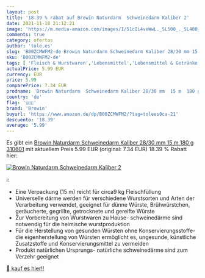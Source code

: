```yaml
---
layout: post
title: '18.39 % rabat auf Browin Naturdarm  Schweinedarm Kaliber 2'
date: 2021-11-18 21:12:21
image: 'https://m.media-amazon.com/images/I/51cIi4veWwL._SL500_._SL400_.jpg'
comments: true
category: ofertas
author: 'tole.es'
slug: 'B00ZCMWFM2-de Browin Naturdarm Schweinedarm Kaliber 28/30 mm 15 m 180 g...'
sku: 'B00ZCMWFM2-de'
tags: [ 'Fleisch & Wurstwaren','Lebensmittel','Lebensmittel & Getränke','Schweinefleisch','browin', ]
actualPrice: 5.99 EUR
currency: EUR
price: 5.99
comparePrice: 7.34 EUR
prodname: 'Browin Naturdarm  Schweinedarm Kaliber 28/30 mm  15 m  180 g  310601'
country: 'de'
flag: '🇩🇪'
brand: 'Browin'
buyurl: 'https://www.amazon.de/dp/B00ZCMWFM2/?tag=tolees0ca-21'
descuento: '18.39'
average: '5.99'
---
```


Es gibt ein [Browin Naturdarm  Schweinedarm Kaliber 28/30 mm  15 m  180 g  310601](https://www.amazon.de/dp/B00ZCMWFM2/?tag=tolees0ca-21) mit aktuellem Preis 5.99 EUR (original: 7.34 EUR) 18.39 % Rabatt hier:

[![Browin Naturdarm  Schweinedarm Kaliber 2](https://m.media-amazon.com/images/I/51cIi4veWwL._SL500_._SL400_.jpg)](https://www.amazon.de/dp/B00ZCMWFM2/?tag=tolees0ca-21)

ℹ️:

- Eine Verpackung (15 m) reicht für circa9 kg Fleischfüllung
- Universelle därme werden für verschiedene Wurstsorten und Arten der Verarbeitung verwendet, geeignet für dünne Würste, Brühwürstchen, geräucherte, gegrillte, getrocknete und gereifte Würste
- Zur Vorbereitung von Wurstwaren zu Hause- schweinedärme sind notwendig für die heimische wurstproduktion
- Für die Herstellung von gesunden Würsten ohne Konservierungsstoffe- die eigenherstellung von Würsten ermöglicht es, ungesunde, künstliche Zusatzstoffe und Konservierungsmittel zu vermeiden
- Produkt natürlichen Ursprungs- natürliche schweinedärme sind zum Verzehr geeignet

[🛒 kauf es hier!!](https://www.amazon.de/dp/B00ZCMWFM2/?tag=tolees0ca-21)
